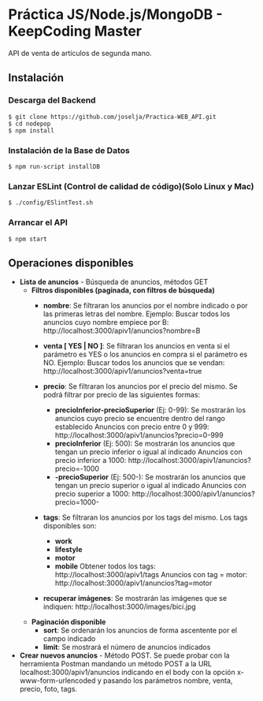 <h1>Práctica JS/Node.js/MongoDB - KeepCoding Master</h1>

API de venta de artículos de segunda mano.

## Instalación
### Descarga del Backend
	$ git clone https://github.com/joselja/Practica-WEB_API.git
	$ cd nodepop
	$ npm install
	
### Instalación de la Base de Datos
	$ npm run-script installDB

### Lanzar ESLint (Control de calidad de código)(Solo Linux y Mac)
	$ ./config/ESlintTest.sh

### Arrancar el API
	$ npm start

## Operaciones disponibles
- **Lista de anuncios** - Búsqueda de anuncios, métodos GET
    - **Filtros disponibles (paginada, con filtros de búsqueda)**
        * **nombre**: Se filtraran los anuncios por el nombre indicado o por las primeras letras del nombre.
                        Ejemplo: Buscar todos los anuncios cuyo nombre empiece por B:
                        http://localhost:3000/apiv1/anuncios?nombre=B

        * **venta [ YES | NO ]**: Se filtraran los anuncios en venta si el parámetro es YES o los anuncios en compra si el parámetro es NO.
                        Ejemplo: Buscar todos los anuncios que se vendan:
                        http://localhost:3000/apiv1/anuncios?venta=true

        * **precio**: Se filtraran los anuncios por el precio del mismo. Se podrá filtrar por precio de las siguientes formas:
            * **precioInferior-precioSuperior** (Ej: 0-99): Se mostrarán los anuncios cuyo precio se encuentre dentro del rango establecido
                Anuncios con precio entre 0 y 999:
                http://localhost:3000/apiv1/anuncios?precio=0-999
            * **precioInferior** (Ej: 500): Se mostrarán los anuncios que tengan un precio inferior o igual al indicado
                Anuncios con precio inferior a 1000:
                http://localhost:3000/apiv1/anuncios?precio=-1000
            * **-precioSuperior** (Ej: 500-): Se mostrarán los anuncios que tengan un precio superior o igual al indicado
                Anuncios con precio superior a 1000:
                http://localhost:3000/apiv1/anuncios?precio=1000-

        * **tags**: Se filtraran los anuncios por los tags del mismo. Los tags disponibles son:
            * **work**
            * **lifestyle**
            * **motor**
            * **mobile**
                Obtener todos los tags:
                http://localhost:3000/apiv1/tags
                Anuncios con tag = motor:
                http://localhost:3000/apiv1/anuncios?tag=motor

        * **recuperar imágenes**: Se mostrarán las imágenes que se indiquen:
                http://localhost:3000/images/bici.jpg
    - **Paginación disponible**
        * **sort**: Se ordenarán los anuncios de forma ascentente por el campo indicado
        * **limit**: Se mostrará el número de anuncios indicados
- **Crear nuevos anuncios** - Método POST. Se puede probar con la herramienta Postman mandando un método POST a la URL
                            localhost:3000/apiv1/anuncios indicando en el body con la opción x-www-form-urlencoded y pasando
                            los parámetros nombre, venta, precio, foto, tags.      

